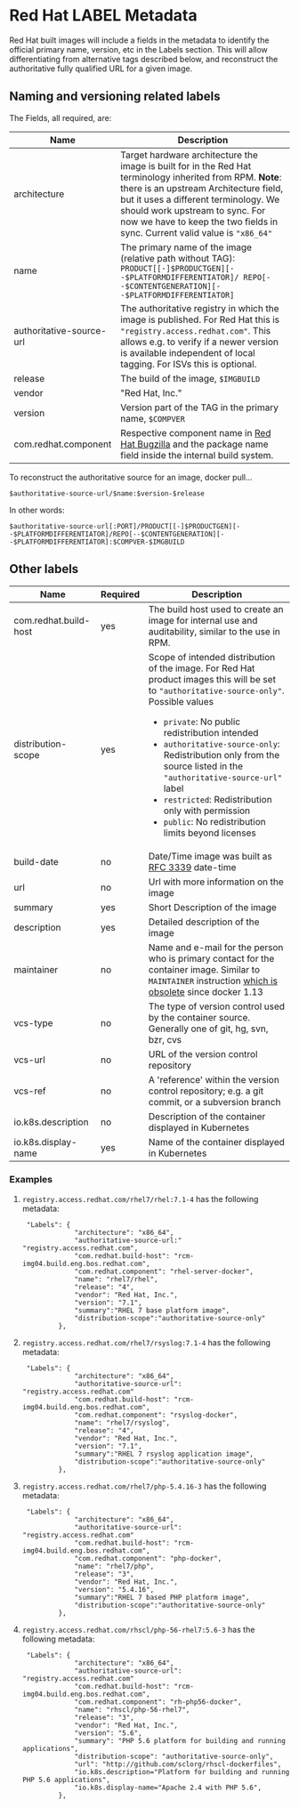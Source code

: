 # Red Hat LABEL Metadata

Red Hat built images will include a fields in the metadata to identify the official primary name, version, etc in the Labels section. This will allow differentiating from alternative tags described below, and reconstruct the authoritative fully qualified URL for a given image.

## Naming and versioning related labels

The Fields, all required, are:

| Name           | Description                        |
|----------------|------------------------------------|
| architecture | Target hardware architecture the image is built for in the Red Hat terminology inherited from RPM. **Note**: there is an upstream Architecture field, but it uses a different terminology. We should work upstream to sync. For now we have to keep the two fields in sync. Current valid value is `"x86_64"` |
| name         | The primary name of the image (relative path without TAG): `PRODUCT[[-]$PRODUCTGEN][--$PLATFORMDIFFERENTIATOR]/ REPO[--$CONTENTGENERATION][--$PLATFORMDIFFERENTIATOR]` |
| authoritative-source-url | The authoritative registry in which the image is published. For Red Hat this is `"registry.access.redhat.com"`. This allows e.g. to verify if a newer version is available independent of local tagging. For ISVs this is optional. |
| release        | The build of the image, `$IMGBUILD` |
| vendor         | "Red Hat, Inc." |
| version        | Version part of the TAG in the primary name, `$COMPVER` |
| com.redhat.component | Respective component name in [Red Hat Bugzilla](https://bugzilla.redhat.com/) and the package name field inside the internal build system. |

To reconstruct the authoritative source for an image, docker pull...

```
$authoritative-source-url/$name:$version-$release
```

In other words:

```
$authoritative-source-url[:PORT]/PRODUCT[[-]$PRODUCTGEN][--$PLATFORMDIFFERENTIATOR]/REPO[--$CONTENTGENERATION][--$PLATFORMDIFFERENTIATOR]:$COMPVER-$IMGBUILD
```

## Other labels

| Name           | Required | Description                        |
|----------------|----------|------------------------------------|
| com.redhat.build-host | yes | The build host used to create an image for internal use and auditability, similar to the use in RPM. |
| distribution-scope | yes | Scope of intended distribution of the image. For Red Hat product images this will be set to `"authoritative-source-only"`. Possible values <ul><li>`private`: No public redistribution intended</li><li>`authoritative-source-only`: Redistribution only from the source listed in the `"authoritative-source-url"` label</li><li>`restricted`: Redistribution only with permission</li><li>`public`: No redistribution limits beyond licenses</li></ul> |
| build-date     | no | Date/Time image was built as [RFC 3339](https://tools.ietf.org/html/rfc3339) date-time |
| url            | no | Url with more information on the image |
| summary        | yes | Short Description of the image |
| description    | yes | Detailed description of the image |
| maintainer     | no | Name and e-mail for the person who is primary contact for the container image. Similar to `MAINTAINER` instruction [which is obsolete](https://github.com/docker/docker/pull/25466) since docker 1.13 |
| vcs-type       | no | The type of version control used by the container source. Generally one of git, hg, svn, bzr, cvs |
| vcs-url        | no | URL of the version control repository |
| vcs-ref        | no | A 'reference' within the version control repository; e.g. a git commit, or a subversion branch |
| io.k8s.description | no |  Description of the container displayed in Kubernetes |
| io.k8s.display-name | yes | Name of the container displayed in Kubernetes |

### Examples

1. `registry.access.redhat.com/rhel7/rhel:7.1-4` has the following metadata:

        "Labels": {
                    "architecture": "x86_64",
                    "authoritative-source-url:" "registry.access.redhat.com",
                    "com.redhat.build-host": "rcm-img04.build.eng.bos.redhat.com",
                    "com.redhat.component": "rhel-server-docker",
                    "name": "rhel7/rhel",
                    "release": "4",
                    "vendor": "Red Hat, Inc.",
                    "version": "7.1",
                    "summary":"RHEL 7 base platform image",
                    "distribution-scope":"authoritative-source-only"
                },

1. `registry.access.redhat.com/rhel7/rsyslog:7.1-4` has the following metadata:

        "Labels": {
                    "architecture": "x86_64",
                    "authoritative-source-url": "registry.access.redhat.com"
                    "com.redhat.build-host": "rcm-img04.build.eng.bos.redhat.com",
                    "com.redhat.component": "rsyslog-docker",
                    "name": "rhel7/rsyslog",
                    "release": "4",
                    "vendor": "Red Hat, Inc.",
                    "version": "7.1",
                    "summary":"RHEL 7 rsyslog application image",
                    "distribution-scope":"authoritative-source-only"
                },

1. `registry.access.redhat.com/rhel7/php-5.4.16-3` has the following metadata:

        "Labels": {
                    "architecture": "x86_64",
                    "authoritative-source-url": "registry.access.redhat.com"
                    "com.redhat.build-host": "rcm-img04.build.eng.bos.redhat.com",
                    "com.redhat.component": "php-docker",
                    "name": "rhel7/php",
                    "release": "3",
                    "vendor": "Red Hat, Inc.",
                    "version": "5.4.16",
                    "summary":"RHEL 7 based PHP platform image",
                    "distribution-scope":"authoritative-source-only"
                },

1. `registry.access.redhat.com/rhscl/php-56-rhel7:5.6-3` has the following metadata:

        "Labels": {
                    "architecture": "x86_64",
                    "authoritative-source-url": "registry.access.redhat.com"
                    "com.redhat.build-host": "rcm-img04.build.eng.bos.redhat.com",
                    "com.redhat.component": "rh-php56-docker",
                    "name": "rhscl/php-56-rhel7",
                    "release": "3",
                    "vendor": "Red Hat, Inc.",
                    "version": "5.6",
                    "summary": "PHP 5.6 platform for building and running applications",
                    "distribution-scope": "authoritative-source-only",
                    "url": "http://github.com/sclorg/rhscl-dockerfiles",
                    "io.k8s.description="Platform for building and running PHP 5.6 applications",
                    "io.k8s.display-name="Apache 2.4 with PHP 5.6",
                },


